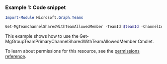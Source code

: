 ### Example 1: Code snippet

```powershellImport-Module Microsoft.Graph.Teams

Get-MgTeamChannelSharedWithTeamAllowedMember -TeamId $teamId -ChannelId $channelId -SharedWithChannelTeamInfoId $sharedWithChannelTeamInfoId
```
This example shows how to use the Get-MgGroupTeamPrimaryChannelSharedWithTeamAllowedMember Cmdlet.
To learn about permissions for this resource, see the [permissions reference](/graph/permissions-reference).

